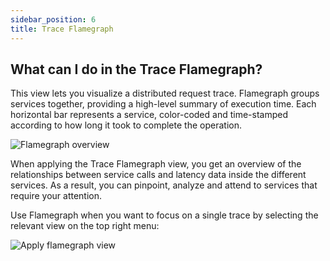 ```yaml
---
sidebar_position: 6
title: Trace Flamegraph
---
```


## What can I do in the Trace Flamegraph?

This view lets you visualize a distributed request trace. Flamegraph groups services together, providing a high-level summary of execution time. Each horizontal bar represents a service, color-coded and time-stamped according to how long it took to complete the operation.

![Flamegraph overview](https://dytvr9ot2sszz.cloudfront.net/logz-docs/distributed-tracing/flamegraph-overview.png)


When applying the Trace Flamegraph view, you get an overview of the relationships between service calls and latency data inside the different services. As a result, you can pinpoint, analyze and attend to services that require your attention.

Use Flamegraph when you want to focus on a single trace by selecting the relevant view on the top right menu:

![Apply flamegraph view](https://dytvr9ot2sszz.cloudfront.net/logz-docs/distributed-tracing/trace-flamegraph.png)